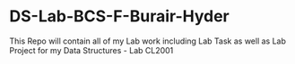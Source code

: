 # DS-Lab-BCS-F-Burair-Hyder
This Repo will contain all of my Lab work including Lab Task as well as Lab Project for my Data Structures - Lab CL2001
